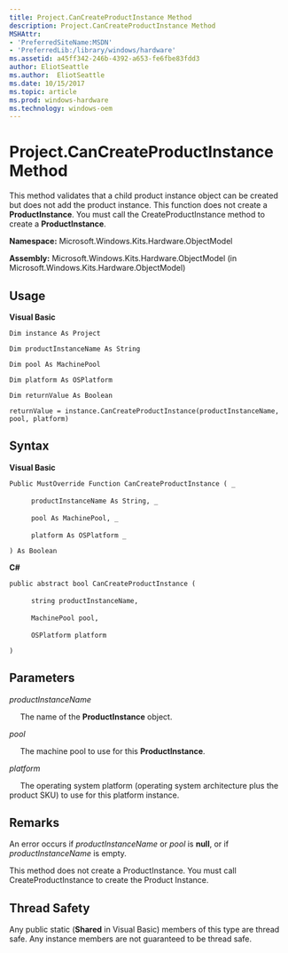 ```yaml
---
title: Project.CanCreateProductInstance Method
description: Project.CanCreateProductInstance Method
MSHAttr:
- 'PreferredSiteName:MSDN'
- 'PreferredLib:/library/windows/hardware'
ms.assetid: a45ff342-246b-4392-a653-fe6fbe83fdd3
author: EliotSeattle
ms.author:  EliotSeattle
ms.date: 10/15/2017
ms.topic: article
ms.prod: windows-hardware
ms.technology: windows-oem
---
```


# Project.CanCreateProductInstance Method


This method validates that a child product instance object can be created but does not add the product instance. This function does not create a **ProductInstance**. You must call the CreateProductInstance method to create a **ProductInstance**.

**Namespace:** Microsoft.Windows.Kits.Hardware.ObjectModel

**Assembly:** Microsoft.Windows.Kits.Hardware.ObjectModel (in Microsoft.Windows.Kits.Hardware.ObjectModel)

## <span id="Usage"></span><span id="usage"></span><span id="USAGE"></span>Usage


**Visual Basic**

`Dim instance As Project`

`Dim productInstanceName As String`

`Dim pool As MachinePool`

`Dim platform As OSPlatform`

`Dim returnValue As Boolean`

`returnValue = instance.CanCreateProductInstance(productInstanceName, pool, platform)`

## <span id="Syntax"></span><span id="syntax"></span><span id="SYNTAX"></span>Syntax


**Visual Basic**

`Public MustOverride Function CanCreateProductInstance ( _`

          `productInstanceName As String, _`

          `pool As MachinePool, _`

          `platform As OSPlatform _`

`) As Boolean`

**C#**

`public abstract bool CanCreateProductInstance (`

          `string productInstanceName,`

          `MachinePool pool,`

          `OSPlatform platform`

`)`

## <span id="Parameters"></span><span id="parameters"></span><span id="PARAMETERS"></span>Parameters


*productInstanceName*

     The name of the **ProductInstance** object.

*pool*

     The machine pool to use for this **ProductInstance**.

*platform*

     The operating system platform (operating system architecture plus the product SKU) to use for this platform instance.

## <span id="Remarks"></span><span id="remarks"></span><span id="REMARKS"></span>Remarks


An error occurs if *productInstanceName* or *pool* is **null**, or if *productInstanceName* is empty.

This method does not create a ProductInstance. You must call CreateProductInstance to create the Product Instance.

## <span id="Thread_Safety"></span><span id="thread_safety"></span><span id="THREAD_SAFETY"></span>Thread Safety


Any public static (**Shared** in Visual Basic) members of this type are thread safe. Any instance members are not guaranteed to be thread safe.

 

 






